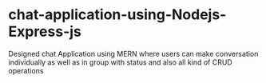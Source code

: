 # chat-application-using-Nodejs-Express-js
Designed chat Application using MERN where users can make conversation individually as well as in group with status and also all kind of CRUD operations
